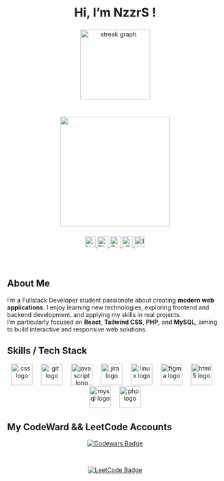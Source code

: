 <h1 align="center">Hi, I’m NzzrS !</h1>


###

<div align="center">
  <img src="https://streak-stats.demolab.com?user=nzrrs&locale=en&mode=daily&theme=dark&hide_border=false&border_radius=5&order=3" height="163" alt="streak graph"  />
</div>

###

<br clear="both">

<div align="center">
  <img height="256" src="https://media2.giphy.com/media/v1.Y2lkPTc5MGI3NjExenpxd2R6bW9oejFiNjJoeWw3NDdmODd2OXY0Mnp3cGhqZGcybXVrYSZlcD12MV9pbnRlcm5hbF9naWZfYnlfaWQmY3Q9Zw/jzHFPlw89eTqU/giphy.gif"  />
</div>

###

<div align="center">
  <a href="https://www.linkedin.com/in/your-linkedin/" target="_blank">
    <img src="https://img.shields.io/static/v1?message=LinkedIn&logo=linkedin&label=&color=0077B5&logoColor=white&labelColor=&style=for-the-badge" height="25" alt="LinkedIn" />
  </a>
  <a href="https://discord.com/users/_nezzarr" target="_blank">
    <img src="https://img.shields.io/static/v1?message=Discord&logo=discord&label=&color=7289DA&logoColor=white&labelColor=&style=for-the-badge" height="25" alt="Discord" />
  </a>
  <a href="https://dev.to/nzrrs" target="_blank">
    <img src="https://img.shields.io/static/v1?message=dev.to&logo=dev.to&label=&color=0A0A0A&logoColor=white&labelColor=&style=for-the-badge" height="25" alt="Dev.to" />
  </a>
  <a href="mailto:god.nizaryt10@gmail.com">
    <img src="https://img.shields.io/static/v1?message=Gmail&logo=gmail&label=&color=D14836&logoColor=white&labelColor=&style=for-the-badge" height="25" alt="Gmail" />
  </a>
  <a href="https://www.instagram.com/p66px_/" target="_blank">
    <img src="https://img.shields.io/static/v1?message=Instagram&logo=instagram&label=&color=E4405F&logoColor=white&labelColor=&style=for-the-badge" height="25" alt="Instagram" />
  </a>
</div>

###

<br clear="both">

###

## About Me
I’m a Fullstack Developer student passionate about creating **modern web applications**. I enjoy learning new technologies, exploring frontend and backend development, and applying my skills in real projects.  
I’m particularly focused on **React**, **Tailwind CSS**, **PHP**, and **MySQL**, aiming to build interactive and responsive web solutions.

###

## Skills / Tech Stack

<div align="center">
  <img src="https://cdn.jsdelivr.net/gh/devicons/devicon/icons/css3/css3-original.svg" height="50" alt="css logo"  />
  <img width="12" />
  <img src="https://cdn.jsdelivr.net/gh/devicons/devicon/icons/git/git-original.svg" height="50" alt="git logo"  />
  <img width="12" />
  <img src="https://cdn.jsdelivr.net/gh/devicons/devicon/icons/javascript/javascript-original.svg" height="50" alt="javascript logo"  />
  <img width="12" />
  <img src="https://cdn.jsdelivr.net/gh/devicons/devicon/icons/jira/jira-original.svg" height="50" alt="jira logo"  />
  <img width="12" />
  <img src="https://cdn.jsdelivr.net/gh/devicons/devicon/icons/linux/linux-original.svg" height="50" alt="linux logo"  />
  <img width="12" />
  <img src="https://cdn.jsdelivr.net/gh/devicons/devicon/icons/figma/figma-original.svg" height="50" alt="figma logo"  />
  <img width="12" />
  <img src="https://cdn.jsdelivr.net/gh/devicons/devicon/icons/html5/html5-original.svg" height="50" alt="html5 logo"  />
  <img width="12" />
  <img src="https://cdn.jsdelivr.net/gh/devicons/devicon/icons/mysql/mysql-original.svg" height="50" alt="mysql logo"  />
  <img width="12" />
  <img src="https://cdn.jsdelivr.net/gh/devicons/devicon/icons/php/php-original.svg" height="50" alt="php logo"  />
</div>

###

## My CodeWard && LeetCode Accounts
<p align="center"> <a href="https://www.codewars.com/users/Nzrr" target="_blank"> <img src="https://www.codewars.com/users/Nzrr/badges/small" alt="Codewars Badge" /> </a> </p> <br/> <p align="center"> <a href="https://leetcode.com/u/vndxz/" target="_blank"> <img src="https://img.shields.io/badge/LeetCode-vndxz-FFA116?style=for-the-badge&logo=leetcode&logoColor=white" alt="LeetCode Badge" /> </a> </p>
